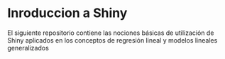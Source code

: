 # Inroduccion a Shiny

El siguiente repositorio contiene las nociones básicas de utilización de Shiny aplicados en los conceptos de regresión lineal y modelos lineales generalizados
